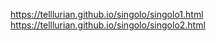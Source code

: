 https://telllurian.github.io/singolo/singolo1.html <br>
https://telllurian.github.io/singolo/singolo2.html

